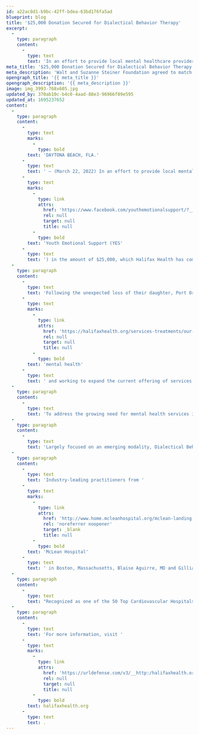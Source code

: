 ```yaml
---
id: a22ac8d1-b9bc-42ff-bdea-63bd176fa5ad
blueprint: blog
title: '$25,000 Donation Secured for Dialectical Behavior Therapy'
excerpt:
  -
    type: paragraph
    content:
      -
        type: text
        text: 'In an effort to provide local mental healthcare providers with access to Dialectical Behavior Therapy training and address the growing needs of our community, the Walt and Suzanne Steiner Foundation agreed to match donations made to a local non-profit organization, Youth Emotional Support (YES) in the amount of $25,000, which Halifax Health has committed to raising through leveraging local partnerships.'
meta_title: '$25,000 Donation Secured for Dialectical Behavior Therapy'
meta_description: 'Walt and Suzanne Steiner Foundation agreed to match donations made to a local non-profit organization, Youth Emotional Support (YES) in the amount of $25,000.'
opengraph_title: '{{ meta_title }}'
opengraph_description: '{{ meta_description }}'
image: img_3993-768x605.jpg
updated_by: 370ab10c-b4c0-4aad-88e3-96966f89e595
updated_at: 1695237652
content:
  -
    type: paragraph
    content:
      -
        type: text
        marks:
          -
            type: bold
        text: 'DAYTONA BEACH, FLA.'
      -
        type: text
        text: ' – (March 22, 2022) In an effort to provide local mental healthcare providers with access to Dialectical Behavior Therapy training and address the growing needs of our community, the Walt and Suzanne Steiner Foundation agreed to match donations made to a local non-profit organization, '
      -
        type: text
        marks:
          -
            type: link
            attrs:
              href: 'https://www.facebook.com/youthemotionalsupport/?__cft__%5b0%5d=AZWfYm2ERd4CICbIdVkdl8PxvPGD0bwsUCvYca2bHbNd6Ov8OamGTFGcXG7oHZxPtxBnv7bc7X8NHO_py0HtXlsk714JTHP1i3Mhg--QvDaE-XorFbGXQPU19Icrf1Q43zJs3mO8Wk69P1TwOPEzHaO2p15XjC2ApT6TjX93T8LSnF8odF09P_3NXQU2Bzffeig&__tn__=kK-R'
              rel: null
              target: null
              title: null
          -
            type: bold
        text: 'Youth Emotional Support (YES'
      -
        type: text
        text: ') in the amount of $25,000, which Halifax Health has committed to raising through leveraging local partnerships.'
  -
    type: paragraph
    content:
      -
        type: text
        text: 'Following the unexpected loss of their daughter, Port Orange Fire Department Division Chief of Operations, Joe Meeske and his wife, Rose Meeske, have become advocates for spreading awareness about '
      -
        type: text
        marks:
          -
            type: link
            attrs:
              href: 'https://halifaxhealth.org/services-treatments/our-services/behavioral-health/'
              rel: null
              target: null
              title: null
          -
            type: bold
        text: 'mental health'
      -
        type: text
        text: ' and working to expand the current offering of services in our community, for both children and adults. The Youth Emotional Support (YES) Foundation was born out of this commitment to getting other families the help they need and connecting them with the appropriate resources.'
  -
    type: paragraph
    content:
      -
        type: text
        text: 'To address the growing need for mental health services in Volusia County, Halifax Health hosted a series of collaborative meetings that brought together community members, stakeholders and healthcare professionals and physicians, highlighting the importance of expanding local resources and identifying high risk groups.'
  -
    type: paragraph
    content:
      -
        type: text
        text: 'Largely focused on an emerging modality, Dialectical Behavior Therapy, has been shown to effectively treat patients with a variety of diagnoses, including borderline personality disorder and suicidality by providing a structured step-by-step program that involves not just the patient, but their families as well, giving them the tools needed to live more fulfilling, hopeful and purposeful lives.'
  -
    type: paragraph
    content:
      -
        type: text
        text: 'Industry-leading practitioners from '
      -
        type: text
        marks:
          -
            type: link
            attrs:
              href: 'http://www.home.mcleanhospital.org/mclean-landing'
              rel: 'noreferrer noopener'
              target: _blank
              title: null
          -
            type: bold
        text: 'McLean Hospital'
      -
        type: text
        text: ' in Boston, Massachusetts, Blaise Aguirre, MD and Gillian Galen, PsyD orchestrated a series of open forum discussions with Halifax Health leadership, medical staff and stakeholders to develop a strategic plan for equipping local mental healthcare providers with this specific tool set and making this treatment plan available to those in need.'
  -
    type: paragraph
    content:
      -
        type: text
        text: "Recognized as one of the 50 Top Cardiovascular Hospitals™ in the United States by IBM Watson Health™, Halifax Health serves Volusia and Flagler counties, providing a continuum of healthcare services through a network of organizations including a tertiary hospital, two community hospitals, an urgent care, psychiatric services, a cancer treatment center with five outreach locations, the area’s largest hospice, a center for inpatient rehabilitation, outpatient rehabilitation clinics, primary care walk-in clinics, a clinic specializing in women’s health, a pediatric care community clinic, three children’s medical practices, a home healthcare agency, and an exclusive provider organization.\_ Halifax Health offers the area’s only Level II Trauma Center, Comprehensive Stroke Center, Center for Transplant Services, Pediatric Intensive Care Unit, Pediatric Emergency Department, Child and Adolescent Behavioral Services, complete Neurosurgical Services, OB Emergency Department and Level III Neonatal Intensive Care Unit that cares for babies born earlier than 28 weeks.\_"
  -
    type: paragraph
    content:
      -
        type: text
        text: 'For more information, visit '
      -
        type: text
        marks:
          -
            type: link
            attrs:
              href: 'https://urldefense.com/v3/__http:/halifaxhealth.org/__;!aaPAlifS5grJ!T27h5xwRDxjFmhPbooWSeNXC_A7ADouxMrjctNgx5qUzHRW52zqAyPwzfIq1l0t3crUd$'
              rel: null
              target: null
              title: null
          -
            type: bold
        text: halifaxhealth.org
      -
        type: text
        text: .
---
```

